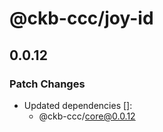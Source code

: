 # @ckb-ccc/joy-id

## 0.0.12

### Patch Changes

- Updated dependencies []:
  - @ckb-ccc/core@0.0.12
